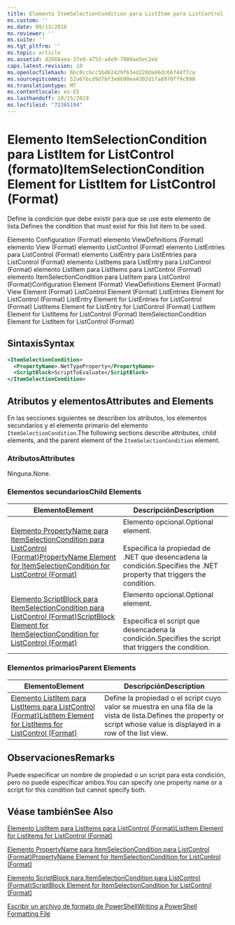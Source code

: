 ```yaml
---
title: Elemento ItemSelectionCondition para ListItem para ListControl (Format) | Microsoft Docs
ms.custom: ''
ms.date: 09/13/2016
ms.reviewer: ''
ms.suite: ''
ms.tgt_pltfrm: ''
ms.topic: article
ms.assetid: d2668aea-37e9-4753-a4e9-7980ae5ec2eb
caps.latest.revision: 10
ms.openlocfilehash: 6bc0ccbcc5bd62429f63ed220da66dc66f44f7ca
ms.sourcegitcommit: 52a67bcd9d7bf3e8600ea4302d1fa8970ff9c998
ms.translationtype: MT
ms.contentlocale: es-ES
ms.lasthandoff: 10/15/2019
ms.locfileid: "72365194"
---
```

# <a name="itemselectioncondition-element-for-listitem-for-listcontrol-format"></a><span data-ttu-id="bf20c-102">Elemento ItemSelectionCondition para ListItem for ListControl (formato)</span><span class="sxs-lookup"><span data-stu-id="bf20c-102">ItemSelectionCondition Element for ListItem for ListControl (Format)</span></span>

<span data-ttu-id="bf20c-103">Define la condición que debe existir para que se use este elemento de lista.</span><span class="sxs-lookup"><span data-stu-id="bf20c-103">Defines the condition that must exist for this list item to be used.</span></span>

<span data-ttu-id="bf20c-104">Elemento Configuration (Format) elemento ViewDefinitions (Format) elemento View (Format) elemento ListControl (Format) elemento ListEntries para ListControl (Format) elemento ListEntry para ListEntries para ListControl (Format) elemento ListItems para ListEntry para ListControl (Format) elemento ListItem para ListItems para ListControl (Format) elemento ItemSelectionCondition para ListItem para ListControl (Format)</span><span class="sxs-lookup"><span data-stu-id="bf20c-104">Configuration Element (Format) ViewDefinitions Element (Format) View Element (Format) ListControl Element (Format) ListEntries Element for ListControl (Format) ListEntry Element for ListEntries for ListControl (Format) ListItems Element for ListEntry for ListControl (Format) ListItem Element for ListItems for ListControl (Format) ItemSelectionCondition Element for ListItem for ListControl (Format)</span></span>

## <a name="syntax"></a><span data-ttu-id="bf20c-105">Sintaxis</span><span class="sxs-lookup"><span data-stu-id="bf20c-105">Syntax</span></span>

```xml
<ItemSelectionCondition>
  <PropertyName>.NetTypeProperty</PropertyName>
  <ScriptBlock>ScriptToEvaluate</ScriptBlock>
</ItemSelectionCondition>
```

## <a name="attributes-and-elements"></a><span data-ttu-id="bf20c-106">Atributos y elementos</span><span class="sxs-lookup"><span data-stu-id="bf20c-106">Attributes and Elements</span></span>

<span data-ttu-id="bf20c-107">En las secciones siguientes se describen los atributos, los elementos secundarios y el elemento primario del elemento `ItemSelectionCondition`.</span><span class="sxs-lookup"><span data-stu-id="bf20c-107">The following sections describe attributes, child elements, and the parent element of the `ItemSelectionCondition` element.</span></span>

### <a name="attributes"></a><span data-ttu-id="bf20c-108">Atributos</span><span class="sxs-lookup"><span data-stu-id="bf20c-108">Attributes</span></span>

<span data-ttu-id="bf20c-109">Ninguna.</span><span class="sxs-lookup"><span data-stu-id="bf20c-109">None.</span></span>

### <a name="child-elements"></a><span data-ttu-id="bf20c-110">Elementos secundarios</span><span class="sxs-lookup"><span data-stu-id="bf20c-110">Child Elements</span></span>

|<span data-ttu-id="bf20c-111">Elemento</span><span class="sxs-lookup"><span data-stu-id="bf20c-111">Element</span></span>|<span data-ttu-id="bf20c-112">Descripción</span><span class="sxs-lookup"><span data-stu-id="bf20c-112">Description</span></span>|
|-------------|-----------------|
|[<span data-ttu-id="bf20c-113">Elemento PropertyName para ItemSelectionCondition para ListControl (Format)</span><span class="sxs-lookup"><span data-stu-id="bf20c-113">PropertyName Element for ItemSelectionCondition for ListControl (Format)</span></span>](./propertyname-element-for-itemselectioncondition-for-listcontrol-format.md)|<span data-ttu-id="bf20c-114">Elemento opcional.</span><span class="sxs-lookup"><span data-stu-id="bf20c-114">Optional element.</span></span><br /><br /> <span data-ttu-id="bf20c-115">Especifica la propiedad de .NET que desencadena la condición.</span><span class="sxs-lookup"><span data-stu-id="bf20c-115">Specifies the .NET property that triggers the condition.</span></span>|
|[<span data-ttu-id="bf20c-116">Elemento ScriptBlock para ItemSelectionCondition para ListControl (Format)</span><span class="sxs-lookup"><span data-stu-id="bf20c-116">ScriptBlock Element for ItemSelectionCondition for ListControl (Format)</span></span>](./scriptblock-element-for-itemselectioncondition-for-listcontrol-format.md)|<span data-ttu-id="bf20c-117">Elemento opcional.</span><span class="sxs-lookup"><span data-stu-id="bf20c-117">Optional element.</span></span><br /><br /> <span data-ttu-id="bf20c-118">Especifica el script que desencadena la condición.</span><span class="sxs-lookup"><span data-stu-id="bf20c-118">Specifies the script that triggers the condition.</span></span>|

### <a name="parent-elements"></a><span data-ttu-id="bf20c-119">Elementos primarios</span><span class="sxs-lookup"><span data-stu-id="bf20c-119">Parent Elements</span></span>

|<span data-ttu-id="bf20c-120">Elemento</span><span class="sxs-lookup"><span data-stu-id="bf20c-120">Element</span></span>|<span data-ttu-id="bf20c-121">Descripción</span><span class="sxs-lookup"><span data-stu-id="bf20c-121">Description</span></span>|
|-------------|-----------------|
|[<span data-ttu-id="bf20c-122">Elemento ListItem para ListItems para ListControl (Format)</span><span class="sxs-lookup"><span data-stu-id="bf20c-122">ListItem Element for ListItems for ListControl (Format)</span></span>](./listitem-element-for-listitems-for-listcontrol-format.md)|<span data-ttu-id="bf20c-123">Define la propiedad o el script cuyo valor se muestra en una fila de la vista de lista.</span><span class="sxs-lookup"><span data-stu-id="bf20c-123">Defines the property or script whose value is displayed in a row of the list view.</span></span>|

## <a name="remarks"></a><span data-ttu-id="bf20c-124">Observaciones</span><span class="sxs-lookup"><span data-stu-id="bf20c-124">Remarks</span></span>

<span data-ttu-id="bf20c-125">Puede especificar un nombre de propiedad o un script para esta condición, pero no puede especificar ambos.</span><span class="sxs-lookup"><span data-stu-id="bf20c-125">You can specify one property name or a script for this condition but cannot specify both.</span></span>

## <a name="see-also"></a><span data-ttu-id="bf20c-126">Véase también</span><span class="sxs-lookup"><span data-stu-id="bf20c-126">See Also</span></span>

[<span data-ttu-id="bf20c-127">Elemento ListItem para ListItems para ListControl (Format)</span><span class="sxs-lookup"><span data-stu-id="bf20c-127">ListItem Element for ListItems for ListControl (Format)</span></span>](./listitem-element-for-listitems-for-listcontrol-format.md)

[<span data-ttu-id="bf20c-128">Elemento PropertyName para ItemSelectionCondition para ListControl (Format)</span><span class="sxs-lookup"><span data-stu-id="bf20c-128">PropertyName Element for ItemSelectionCondition for ListControl (Format)</span></span>](./propertyname-element-for-itemselectioncondition-for-listcontrol-format.md)

[<span data-ttu-id="bf20c-129">Elemento ScriptBlock para ItemSelectionCondition para ListControl (Format)</span><span class="sxs-lookup"><span data-stu-id="bf20c-129">ScriptBlock Element for ItemSelectionCondition for ListControl (Format)</span></span>](./scriptblock-element-for-itemselectioncondition-for-listcontrol-format.md)

[<span data-ttu-id="bf20c-130">Escribir un archivo de formato de PowerShell</span><span class="sxs-lookup"><span data-stu-id="bf20c-130">Writing a PowerShell Formatting File</span></span>](./writing-a-powershell-formatting-file.md)
